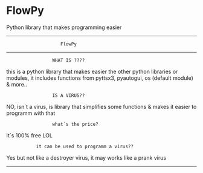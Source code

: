 # FlowPy
Python library that makes programming easier  

-------------------------------------------------------------------
                        FlowPy
--------------------------------------------------------------------


                     WHAT IS ????


this is a python library that makes easier the other python libraries or modules, it includes functions
from pyttsx3, pyautogui, os (default module) & more..


                     IS A VIRUS??

NO, isn´t a virus, is library that simplifies some functions
& makes it easier to programm with that


                     what´s the price?


It´s 100% free LOL


               it can be used to programm a virus?? 


Yes but not like a destroyer virus, it may works like a prank virus

--------------------------------------------------------------------
